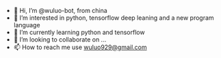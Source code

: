 - 👋 Hi, I’m @wuluo-bot, from china
- 👀 I’m interested in python, tensorflow deep leaning and a new program language 
- 🌱 I’m currently learning python and tensorflow
- 💞️ I’m looking to collaborate on ...
- 📫 How to reach me use wuluo929@gmail.com

<!---
wuluo-bot/wuluo-bot is a ✨ special ✨ repository because its `README.md` (this file) appears on your GitHub profile.
You can click the Preview link to take a look at your changes.
--->
